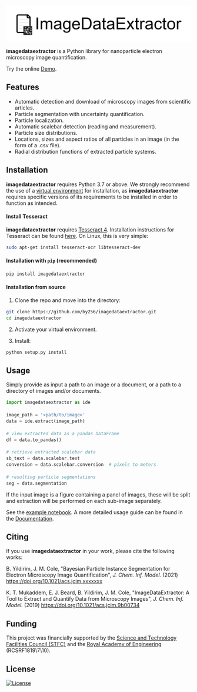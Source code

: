 <img src="./logo.png" height="100">

**imagedataextractor** is a Python library for nanoparticle electron microscopy image quantification.

Try the online [Demo](https://imagedataextractor.org/demo).

## Features

- Automatic detection and download of microscopy images from scientific articles.
- Particle segmentation with uncertainty quantification.
- Particle localization.
- Automatic scalebar detection (reading and measurement).
- Particle size distributions.
- Locations, sizes and aspect ratios of all particles in an image (in the form of a .csv file).
- Radial distribution functions of extracted particle systems.

## Installation

**imagedataextractor** requires Python 3.7 or above. We strongly recommend the use of a [virtual environment](https://packaging.python.org/guides/installing-using-pip-and-virtual-environments/) for installation, as **imagedataextractor** requires specific versions of its requirements to be installed in order to function as intended.

#### Install Tesseract

**imagedataextractor** requires [Tesseract 4](https://tesseract-ocr.github.io/tessdoc/Installation.html). Installation instructions for Tesseract can be found [here](https://tesseract-ocr.github.io/tessdoc/Installation.html). On Linux, this is very simple:

```bash
sudo apt-get install tesseract-ocr libtesseract-dev
```

#### Installation with `pip` (recommended)

```bash
pip install imagedataextractor
```

#### Installation from source

1. Clone the repo and move into the directory:


```bash
git clone https://github.com/by256/imagedataextractor.git
cd imagedataextractor
```

2. Activate your virtual environment.

3. Install:

```bash
python setup.py install
```

## Usage

Simply provide as input a path to an image or a document, or a path to a directory of images and/or documents.

```python
import imagedataextractor as ide

image_path = '<path/to/image>'
data = ide.extract(image_path)

# view extracted data as a pandas DataFrame
df = data.to_pandas()

# retrieve extracted scalebar data
sb_text = data.scalebar.text
conversion = data.scalebar.conversion  # pixels to meters

# resulting particle segmentations
seg = data.segmentation
```

If the input image is a figure containing a panel of images, these will be split and extraction will be performed on each sub-image separately.

See the [example notebook](https://github.com/by256/imagedataextractor/blob/master/examples/example-notebook.ipynb). A more detailed usage guide can be found in the [Documentation](https://imagedataextractor.org/docs/usage).

## Citing

If you use **imagedataextractor** in your work, please cite the following works:


B. Yildirim, J. M. Cole, "Bayesian Particle Instance Segmentation for Electron Microscopy Image Quantification", *J. Chem. Inf. Model.* (2021)  https://doi.org/10.1021/acs.jcim.xxxxxxx

K. T. Mukaddem, E. J. Beard, B. Yildirim, J. M. Cole, "ImageDataExtractor: A Tool to Extract and Quantify Data from Microscopy Images", *J. Chem. Inf. Model.* (2019) https://doi.org/10.1021/acs.jcim.9b00734

## Funding

This project was financially supported by the [Science and Technology Facilities Council (STFC)](https://stfc.ukri.org/) and the [Royal Academy of Engineering](https://www.raeng.org.uk/) (RCSRF1819\7\10).

## License

[![License](http://img.shields.io/:license-mit-blue.svg?style=flat-square)](http://badges.mit-license.org)
